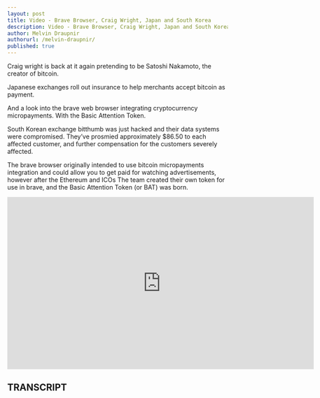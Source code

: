 ```yaml
---
layout: post
title: Video - Brave Browser, Craig Wright, Japan and South Korea
description: Video - Brave Browser, Craig Wright, Japan and South Korea
author: Melvin Draupnir
authorurl: /melvin-draupnir/
published: true
---
```


<p>Craig wright is back at it again pretending to be Satoshi Nakamoto, the creator of bitcoin.</p>

<p>Japanese exchanges roll out insurance to help merchants accept bitcoin as payment.</p>

<p>And a look into the brave web browser integrating cryptocurrency micropayments. With the Basic Attention Token.</p>

<p>South Korean exchange bitthumb was just hacked and their data systems were compromised. They’ve prosmied approximately $86.50 to each affected customer, and further compensation for the customers severely affected.</p>

<p>The brave browser originally intended to use bitcoin micropayments integration and could allow you to get paid for watching advertisements, however after the Ethereum and ICOs The team created their own token for use in brave, and the Basic Attention Token (or BAT) was born.</p>

<center><iframe width="700" height="394" src="https://www.youtube.com/embed/qfd107kB9Fc" frameborder="0" allowfullscreen></iframe></center>

<h2>TRANSCRIPT</h2>
